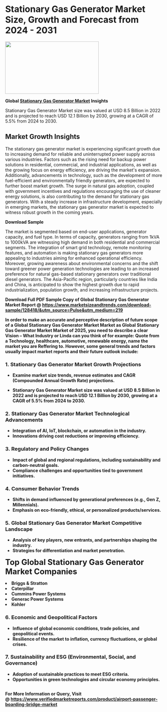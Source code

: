 <H1>Stationary Gas Generator Market Size, Growth and Forecast from 2024 - 2031</H1><img class="aligncenter size-medium wp-image-584254" src="https://thirdeyenews.in/wp-content/uploads/2024/09/Global-Market-Research-300x168.jpeg" alt="" width="300" height="168" /><p><strong>Global&nbsp;<a href="https://www.marketsizeandtrends.com/download-sample/128418/&amp;utm_source=Pulse&amp;utm_medium=219">Stationary Gas Generator Market</a> Insights</strong></p><p>Stationary Gas Generator Market size was valued at USD 8.5 Billion in 2022 and is projected to reach USD 12.1 Billion by 2030, growing at a CAGR of 5.5% from 2024 to 2030.</p><p><!DOCTYPE html> <html lang="en"> <head> <meta charset="UTF-8"> <meta name="viewport" content="width=device-width, initial-scale=1.0"> <title>Stationary Gas Generator Market Growth Insights</title> </head> <body> <h2>Market Growth Insights</h2> <p>The stationary gas generator market is experiencing significant growth due to increasing demand for reliable and uninterrupted power supply across various industries. Factors such as the rising need for backup power solutions in residential, commercial, and industrial applications, as well as the growing focus on energy efficiency, are driving the market's expansion. Additionally, advancements in technology, such as the development of more fuel-efficient and environmentally friendly generators, are expected to further boost market growth. The surge in natural gas adoption, coupled with government incentives and regulations encouraging the use of cleaner energy solutions, is also contributing to the demand for stationary gas generators. With a steady increase in infrastructure development, especially in emerging markets, the stationary gas generator market is expected to witness robust growth in the coming years.</p> <p><strong>Download Sample</strong></p> <p>The market is segmented based on end-user applications, generator capacity, and fuel type. In terms of capacity, generators ranging from 1kVA to 1000kVA are witnessing high demand in both residential and commercial segments. The integration of smart grid technology, remote monitoring features, and automation is making stationary gas generators more appealing to industries aiming for enhanced operational efficiency. Moreover, growing awareness about environmental concerns and the shift toward greener power generation technologies are leading to an increased preference for natural gas-based stationary generators over traditional diesel generators. The Asia-Pacific region, particularly countries like India and China, is anticipated to show the highest growth due to rapid industrialization, population growth, and increasing infrastructure projects.</p> <p><strong></p><p><span class=""><strong>Download Full PDF Sample Copy of Global Stationary Gas Generator Market Report</strong> @ <a href="https://www.marketsizeandtrends.com/download-sample/128418/&amp;utm_source=Pulse&amp;utm_medium=219" target="_blank">https://www.marketsizeandtrends.com/download-sample/128418/&amp;utm_source=Pulse&amp;utm_medium=219</a></span></p><p>In order to make an accurate and perceptive description of future scope of a Global&nbsp;Stationary Gas Generator Market Market as Global&nbsp;Stationary Gas Generator Market Market of 2025, you need to describe a clear Vision &ndash; What Industry or Linda can you think of for example: Quote from a Technology, healthcare, automotive, renewable energy, name the market you are Reffering to. However, some general trends and factors usually impact market reports and their future outlook include:</p><h3>1.&nbsp;<strong>Stationary Gas Generator Market Growth Projections</strong></h3><ul><li>Examine market size trends, revenue estimates and CAGR (Compounded Annual Growth Rate) projections.</li><li><p>Stationary Gas Generator Market size was valued at USD 8.5 Billion in 2022 and is projected to reach USD 12.1 Billion by 2030, growing at a CAGR of 5.5% from 2024 to 2030.</p></li></ul><h3>2.&nbsp;<strong>Stationary Gas Generator Market Technological Advancements</strong></h3><ul><li>Integration of AI, IoT, blockchain, or automation in the industry.</li><li>Innovations driving cost reductions or improving efficiency.</li></ul><h3>3.&nbsp;<strong>Regulatory and Policy Changes</strong></h3><ul><li>Impact of global and regional regulations, including sustainability and carbon-neutral goals.</li><li>Compliance challenges and opportunities tied to government initiatives.</li></ul><h3>4.&nbsp;<strong>Consumer Behavior Trends</strong></h3><ul><li>Shifts in demand influenced by generational preferences (e.g., Gen Z, Millennials).</li><li>Emphasis on eco-friendly, ethical, or personalized products/services.</li></ul><h3>5.&nbsp;<strong>Global Stationary Gas Generator Market Competitive Landscape</strong></h3><ul><li>Analysis of key players, new entrants, and partnerships shaping the industry.</li><li>Strategies for differentiation and market penetration.</li></ul><p data-pm-slice="1 1 []"><span style="color: inherit; font-family: inherit; font-size: 25px;">Top Global Stationary Gas Generator Market Companies</span></p><div class="" data-test-id=""><p><li>Briggs & Stratton</li><li> Caterpillar</li><li> Cummins Power Systems</li><li> Generac Power Systems</li><li> Kohler</li></p></div><h3>6.&nbsp;<strong>Economic and Geopolitical Factors</strong></h3><ul><li>Influence of global economic conditions, trade policies, and geopolitical events.</li><li>Resilience of the market to inflation, currency fluctuations, or global crises.</li></ul><h3>7.&nbsp;<strong>Sustainability and ESG (Environmental, Social, and Governance)</strong></h3><ul><li>Adoption of sustainable practices to meet ESG criteria.</li><li>Opportunities in green technologies and circular economy principles.</li></ul><h2><strong style="font-size: 14px;">For More Information or Query, Visit @&nbsp;</strong><a style="background-color: #ffffff; font-size: 14px;" href="https://www.marketsizeandtrends.com/report/stationary-gas-generator-market/" target="_blank">https://www.verifiedmarketreports.com/product/airport-passenger-boarding-bridge-market</a></h2>

